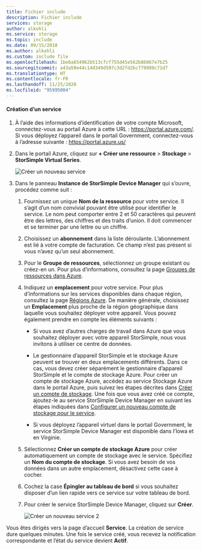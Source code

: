 ```yaml
---
title: Fichier include
description: Fichier include
services: storage
author: alkohli
ms.service: storage
ms.topic: include
ms.date: 09/15/2018
ms.author: alkohli
ms.custom: include file
ms.openlocfilehash: 1be6a654962b513cfcf755d45e562b86067e7b25
ms.sourcegitcommit: a43a59e44c14d349d597c3d2fd2bc779989c71d7
ms.translationtype: HT
ms.contentlocale: fr-FR
ms.lasthandoff: 11/25/2020
ms.locfileid: "95995004"
---
```

#### <a name="to-create-a-new-service"></a>Création d’un service

1.  À l’aide des informations d’identification de votre compte Microsoft, connectez-vous au portail Azure à cette URL : <https://portal.azure.com/>. Si vous déployez l’appareil dans le portail Government, connectez-vous à l’adresse suivante : <https://portal.azure.us/>

2.  Dans le portail Azure, cliquez sur **+ Créer une ressource** &gt; **Stockage** &gt; **StorSimple Virtual Series**.

    ![Créer un nouveau service](./media/storsimple-virtual-array-create-new-service/createnewservice2.png) 

3.  Dans le panneau **Instance de StorSimple Device Manager** qui s’ouvre, procédez comme suit :

    1.  Fournissez un unique **Nom de la ressource** pour votre service. Il s’agit d’un nom convivial pouvant être utilisé pour identifier le service. Le nom peut comporter entre 2 et 50 caractères qui peuvent être des lettres, des chiffres et des traits d’union. Il doit commencer et se terminer par une lettre ou un chiffre.

    2.  Choisissez un **abonnement** dans la liste déroulante. L’abonnement est lié à votre compte de facturation. Ce champ n’est pas présent si vous n’avez qu’un seul abonnement.

    3.  Pour le **Groupe de ressources**, sélectionnez un groupe existant ou créez-en un. Pour plus d’informations, consultez la page [Groupes de ressources dans Azure](../articles/azure-resource-manager/management/manage-resource-groups-portal.md).

    4.  Indiquez un **emplacement** pour votre service. Pour plus d’informations sur les services disponibles dans chaque région, consultez la page [Régions Azure](https://azure.microsoft.com/regions/#services). De manière générale, choisissez un **Emplacement** plus proche de la région géographique dans laquelle vous souhaitez déployer votre appareil. Vous pouvez également prendre en compte les éléments suivants :

        -   Si vous avez d’autres charges de travail dans Azure que vous souhaitez déployer avec votre appareil StorSimple, nous vous invitons à utiliser ce centre de données.

        -   Le gestionnaire d’appareil StorSimple et le stockage Azure peuvent se trouver en deux emplacements différents. Dans ce cas, vous devez créer séparément le gestionnaire d’appareil StorSimple et le compte de stockage Azure. Pour créer un compte de stockage Azure, accédez au service Stockage Azure dans le portail Azure, puis suivez les étapes décrites dans [Créer un compte de stockage](../articles/storage/common/storage-account-create.md). Une fois que vous avez créé ce compte, ajoutez-le au service StorSimple Device Manager en suivant les étapes indiquées dans [Configurer un nouveau compte de stockage pour le service](../articles/storsimple/storsimple-virtual-array-manage-storage-accounts.md#add-a-storage-account-credential).

        -   Si vous déployez l’appareil virtuel dans le portail Government, le service StorSimple Device Manager est disponible dans l’Iowa et en Virginie.

    5.  Sélectionnez **Créer un compte de stockage Azure** pour créer automatiquement un compte de stockage avec le service. Spécifiez un **Nom du compte de stockage**. Si vous avez besoin de vos données dans un autre emplacement, désactivez cette case à cocher.

    6.  Cochez la case **Épingler au tableau de bord** si vous souhaitez disposer d’un lien rapide vers ce service sur votre tableau de bord.

    7.  Pour créer le service StorSimple Device Manager, cliquez sur **Créer**.

        ![Créer un nouveau service 2](./media/storsimple-virtual-array-create-new-service/createnewservice4.png)  

Vous êtes dirigés vers la page d’accueil **Service**. La création de service dure quelques minutes. Une fois le service créé, vous recevez la notification correspondante et l’état du service devient **Actif**.